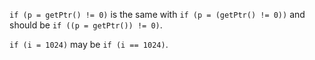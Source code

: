 `if (p = getPtr() != 0)` is the same with `if (p = (getPtr() != 0))` and should be `if ((p = getPtr()) != 0)`.

`if (i = 1024)` may be `if (i == 1024)`.
